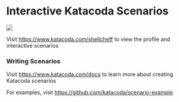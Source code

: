 # Interactive Katacoda Scenarios

[![](http://shields.katacoda.com/katacoda/shellcheff/count.svg)](https://www.katacoda.com/shellcheff "Get your profile on Katacoda.com")

Visit https://www.katacoda.com/shellcheff to view the profile and interactive scenarios

### Writing Scenarios
Visit https://www.katacoda.com/docs to learn more about creating Katacoda scenarios

For examples, visit https://github.com/katacoda/scenario-example
